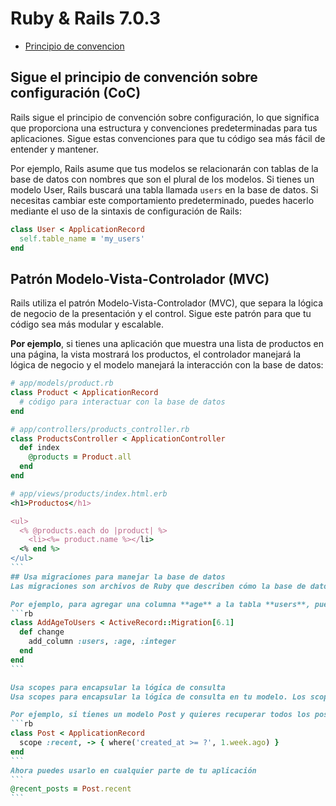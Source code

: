 # Ruby & Rails 7.0.3 
* [Principio de convencion](#sigue)
## Sigue el principio de convención sobre configuración (CoC)
Rails sigue el principio de convención sobre configuración, lo que significa que proporciona una estructura y convenciones predeterminadas para tus aplicaciones. Sigue estas convenciones para que tu código sea más fácil de entender y mantener.

Por ejemplo, Rails asume que tus modelos se relacionarán con tablas de la base de datos con nombres que son el plural de los modelos. Si tienes un modelo User, Rails buscará una tabla llamada `users` en la base de datos. Si necesitas cambiar este comportamiento predeterminado, puedes hacerlo mediante el uso de la sintaxis de configuración de Rails:
```rb
class User < ApplicationRecord
  self.table_name = 'my_users'
end
```
## Patrón Modelo-Vista-Controlador (MVC)
Rails utiliza el patrón Modelo-Vista-Controlador (MVC), que separa la lógica de negocio de la presentación y el control. Sigue este patrón para que tu código sea más modular y escalable.

**Por ejemplo**, si tienes una aplicación que muestra una lista de productos en una página, la vista mostrará los productos, el controlador manejará la lógica de negocio y el modelo manejará la interacción con la base de datos:
````rb
# app/models/product.rb
class Product < ApplicationRecord
  # código para interactuar con la base de datos
end

# app/controllers/products_controller.rb
class ProductsController < ApplicationController
  def index
    @products = Product.all
  end
end

# app/views/products/index.html.erb
<h1>Productos</h1>

<ul>
  <% @products.each do |product| %>
    <li><%= product.name %></li>
  <% end %>
</ul>
```
## Usa migraciones para manejar la base de datos
Las migraciones son archivos de Ruby que describen cómo la base de datos debe cambiar para satisfacer tus necesidades. Usa migraciones para modificar la base de datos en lugar de hacer cambios directamente en la base de datos.

Por ejemplo, para agregar una columna **age** a la tabla **users**, puedes crear una migración con el siguiente código:
```rb
class AddAgeToUsers < ActiveRecord::Migration[6.1]
  def change
    add_column :users, :age, :integer
  end
end
```

Usa scopes para encapsular la lógica de consulta
Usa scopes para encapsular la lógica de consulta en tu modelo. Los scopes son métodos de clase que te permiten definir consultas comunes que se pueden utilizar en diferentes partes de tu aplicación.

Por ejemplo, si tienes un modelo Post y quieres recuperar todos los posts que fueron publicados hace menos de una semana, puedes crear un scope con el siguiente código:
```rb
class Post < ApplicationRecord
  scope :recent, -> { where('created_at >= ?', 1.week.ago) }
end
```
Ahora puedes usarlo en cualquier parte de tu aplicación
```
@recent_posts = Post.recent
```
